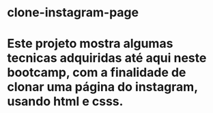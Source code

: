 # clone-instagram-page
# Este projeto mostra algumas tecnicas adquiridas até aqui neste bootcamp, com a finalidade de clonar uma página do instagram, usando html e csss.
